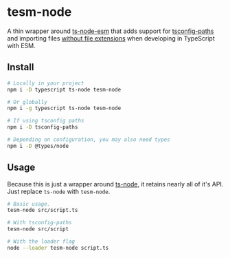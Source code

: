# tesm-node

A thin wrapper around [ts-node-esm](https://github.com/TypeStrong/ts-node) that
adds support for [tsconfig-paths](https://github.com/dividab/tsconfig-paths) and
importing files [without file extensions](https://nodejs.org/api/esm.html) when
developing in TypeScript with ESM.

## Install

```sh
# Locally in your project
npm i -D typescript ts-node tesm-node

# Or globally
npm i -g typescript ts-node tesm-node

# If using tsconfig paths
npm i -D tsconfig-paths

# Depending on configuration, you may also need types
npm i -D @types/node
```

## Usage

Because this is just a wrapper around
[ts-node](https://www.npmjs.com/package/ts-node), it retains nearly all of it's
API. Just replace `ts-node` with `tesm-node`.

```sh
# Basic usage.
tesm-node src/script.ts

# With tsconfig-paths
tesm-node src/script

# With the loader flag
node --loader tesm-node script.ts
```
